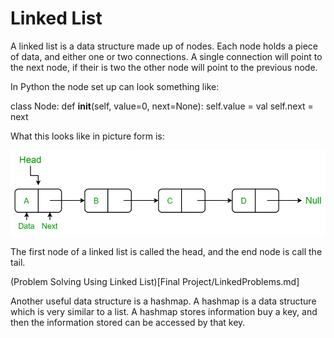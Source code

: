 # Linked List

A linked list is a data structure made up of nodes. Each node holds a piece of data, and either one or two connections. A single connection will point to the next node, if their is two the other node will point to the previous node.

In Python the node set up can look something like:

class Node:
    def __init__(self, value=0, next=None):
        self.value = val
        self.next = next

What this looks like in picture form is:

![LinkedList](linkedlist.png)

The first node of a linked list is called the head, and the end node is call the tail. 

(Problem Solving Using Linked List)[Final Project/LinkedProblems.md]


Another useful data structure is a hashmap. A hashmap is a data structure which is very similar to a list. A hashmap stores information buy a key, and then the information stored can be accessed by that key.